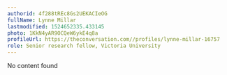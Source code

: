 ```yaml
---
authorid: 4f288tREc8Gs2UEKACIeOG
fullName: Lynne Millar
lastmodified: 1524652335.433145
photo: 1KkN4yAR9OCQeW6ykE4q8a
profileUrl: https://theconversation.com//profiles/lynne-millar-16757
role: Senior research fellow, Victoria University
---
```

No content found